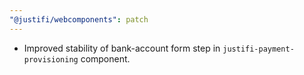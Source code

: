 ```yaml
---
"@justifi/webcomponents": patch
---
```


- Improved stability of bank-account form step in `justifi-payment-provisioning` component.
